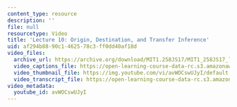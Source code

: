 ```yaml
---
content_type: resource
description: ''
file: null
resourcetype: Video
title: 'Lecture 10: Origin, Destination, and Transfer Inference'
uid: af294b88-90c1-4625-78c3-ff0dd40af18d
video_files:
  archive_url: https://archive.org/download/MIT1.258JS17/MIT1_258JS17_lec10_300k.mp4
  video_captions_file: https://open-learning-course-data-rc.s3.amazonaws.com/1-258j-public-transportation-systems-spring-2017/48d088097bb55b9b9531ff46fcbf8a83_avWOCswUJyI.vtt
  video_thumbnail_file: https://img.youtube.com/vi/avWOCswUJyI/default.jpg
  video_transcript_file: https://open-learning-course-data-rc.s3.amazonaws.com/1-258j-public-transportation-systems-spring-2017/34a43911aaac62cc71eac31baa0521b1_avWOCswUJyI.pdf
video_metadata:
  youtube_id: avWOCswUJyI
---
```

